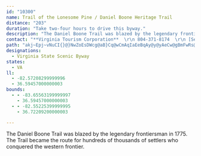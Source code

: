 ```yaml
---
id: "10300"
name: Trail of the Lonesome Pine / Daniel Boone Heritage Trail
distance: "203"
duration: "Take two-four hours to drive this byway."
description: "The Daniel Boone Trail was blazed by the legendary frontiersman in 1775. The Trail became the route for hundreds of thousands of settlers who conquered the western frontier. "
contact: "**Virginia Tourism Corporation**  \r\n 804-371-8174  \r\n [Send E-mail](mailto:abailey@virginia.org )  \r\n\r\n"
path: "akj~Epj~vNuCI{}@}NwZoEsDWcg@aB}Cq@wCmAqIaEeBqAy@y@yAeCw@gBmFwRs@sBiBqDi[ud@iAkAmBsAcDmAsCi@mBCcCNsA^kAp@wAnA{@nAuInN_CxEsA`DcBhFsA`Gc@~BuAlKYxCGxB@hCbDb_@BdBQ~EA`CHrBd@`D~@jDfEhKzHzPxG|O`B`F~@pD`AbFr@vFp@bJJ`K_BxsAFzC\\`GrAnLH`CSbCy@tCi@dAsBzB_DjCcAdAyAzC_@vAYfBM`DF~d@InLaExhAUh[UrGgD|f@e@~FwEjb@_@hFcBza@qEp{@o@dQ_CjcAYfHmAtPoEd`@cA`OUfLHtMZfJbBxZJjFBnEyAreA_@tLwBlk@N`F`ChZh@`GhAhHCrCUvBk@~AoJhO}FbKc@nAYtAWfEWrA_@jAk@lAaBdBi@^wGdCuA^gBXoCLqCMkB_@}Ak@uNsHsDmAcBY}CSyCDcCXwAXqBr@gB~@_BfAiBdB{AfBkElG{EfGwC~BsCrAkDx@wEVmDW}GsAcBEy@DsA^iB~@sRpLsAj@oBj@kFr@mDQaOoBiDCcO^_BAuAQmBs@_BkAkDgFkAeA}B{@sASoACoANmFhBwBj@}BA{NuByDOiBLaC^iBj@eBx@}AlAsApA{@bAgB~CuAdEsEbUSdBIfC?`Ch@hMEpFWtDq@xFy@rDmEpPyAdEkBdDuA`BmC~BiAr@{@^u]fK}CxAoCzBgBjB}AdCqAnCcA`D{@~Dc@dEMnEBvCJbCnBhPTjC@`CGvBWzBi@dCmAdDaAhBx@`FTdExBb{@?lGIfEs@xIk@zDs@lD_AfDcBxEgG`No@fBi@xBs@zDWjCMdC?hFlFzpA`@rMBhIUbZDxDlCld@CxCq@zICrDrFpbAHzGKnMJlEfE~a@^fGClE[xHi@hEwAdJUfCE~CBrBhApLrFpf@tBnJRjJ`C|STfBd@lBbBdFv@zDx@vPJdHIfBc@dDyDhN}BjEmAtA{AjAsCxAsCf@_c@fC}Ep@}Ax@yAtAy@hAsAhDm@xCKjCBfDTrB^~Ah@zAlArBdBvBlAlBbBtElF|XZjCXtDEdDS`Dk@jEoC`JuBfEgBrBeAr@cI~CsBnAcAbAoAlCk@nCMpBe@fc@JjBRxAd@dBh@rA|BnCxCdCxC~DdZrf@nChFpRbc@~@lCnAxE~Vz_ArA|FnA|Hr@fDhAxCpExI^rATlAN~ABhINvBdLrn@d@|C`@pGbAvUdGhw@d@xEdAbF^bDp@|e@h@fUXxDbBpPBlAAvCHfBTjAbB`Ed@p@v@h@dAd@fDj@bCJbCKz@D|@`@TV^~@DzAQjAqHnN}CxD_@`A_AvFy@zByCzF]jAO`AIxAHjBz@xDHlB_Bhk@EvGXnE^dC|GjYX`BJvBI`FuAbUE~B@zO[nQNbDn@`DvArDxAxJtIx\\\\xC`@tKPbC~@nFpDrO`@`DLrBThSU`DYfAs@vAiHzHu@jA]dASlAEfA@rALjAbCnLz@nCp@pAz@jApChCpA~A`A~AnA|Cx@bDrA~H~ArG|BzG|C|Hf@vBXzCLzFEdBSrAYlAc@x@oDdF_@dAYxBEr@JpBlBjOEVMRyAd@~Or_Ab@vAdCxDbAtBhAxIxAvMjEzZt@bGbDdc@XhGTdIJnIZvGDlb@dAbOt@xGpGp[xC|RfA`EdU`i@lA~Ch@lBtOn`AR`DrA~^T`Dn@`EnCdK^fCLjBA`CM`BoAlJYlDk@d^QxAg@pC}@zBuBrC{G`FiAbBs@nBYpAUjC@vA\\rGEjC]jCiAtCuAdB{EzDyCrCeEjFwCnE_Yff@qN`TwFhKwB`CeGxEcB|AqBbCyEjI}Wzh@sA~Do@dCaGzYiFzX_@tEDrHOtDc@bDoCnJg@fCQ|BG`CLfDnBnLzGj^`@lEf@rHvArZlArRXnBdAbEtAzCnBlCfEzEdB~CbAdDl@fEhCf`@NlD?pCElAc@nGkA~H[rDQdVBrDd@dIbFvp@d@pE~QzfAnI~c@lVj~@x@lF~@lIlFhVxA`Jb@`BnClH|@jDTfBJlCArBiAzRs@nQo@tp@HlCZnBdAvCr@lA|@~@~@r@bBx@jJdDtBfAlA~@rArAzA~BvZhp@jDxGtS`^zCpGtDnKfA~BtAfClErGbAnBxAvDbCnKlCrK~AtDbCjDnLpM~CrEbo@xjA|HxLhAzBhAjDb@lBjBhNh@xBx@`CnC`FdYhc@jBfD`AxCt@bFjKhaA~AzGlFhQhAlEx@rFvAbQ~@fHn@xChAtDdNd_@lArEn@fGhBdi@HfEG~F_@nFe@fEsFvZsAfJs@xGoDfc@m@nICpALfE~RtvBh@fGNjDB|Is@vVItNUrDcBdLOhEHlCn@xITrE\\|PhBbWd@zEh@dDbBrGxAlDzI|Qva@rjAhKv]vIx`@x@~CrAhEjKzVzNj^vEfNbDtKnNxg@n@nClFvYZzEBjEoAj\\?fJXhOhBv`@^tND|LKxa@JxDl@pDx@fC~@fBpHzKnA~Br@rBlIfb@r@lFZdFL|IIfGc@|Gu@hFy@~DqAtEoGnQyA~FwA|I_@pEUvHH|H^hGdAlIdC|Ml@fCfBhEhAnBxCdD"
designations:
  - Virginia State Scenic Byway
states:
  - VA
ll:
  - -82.57208299999996
  - 36.59457000000003
bounds:
  - - -83.65563199999997
    - 36.59457000000003
  - - -82.55225399999995
    - 36.72209200000003

---
```


The Daniel Boone Trail was blazed by the legendary frontiersman in 1775. The Trail became the route for hundreds of thousands of settlers who conquered the western frontier.
